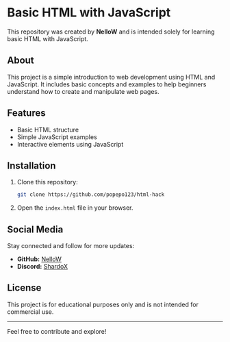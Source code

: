 # Basic HTML with JavaScript

This repository was created by **NelloW** and is intended solely for learning basic HTML with JavaScript.

## About
This project is a simple introduction to web development using HTML and JavaScript. It includes basic concepts and examples to help beginners understand how to create and manipulate web pages.

## Features
- Basic HTML structure
- Simple JavaScript examples
- Interactive elements using JavaScript

## Installation
1. Clone this repository:
   ```bash
   git clone https://github.com/popepo123/html-hack
   ```
2. Open the `index.html` file in your browser.

## Social Media
Stay connected and follow for more updates:
- **GitHub:** [NelloW](https://github.com/popepo123)
- **Discord:** [ShardoX](https://discord.gg/PRNUmK7ZBG)

## License
This project is for educational purposes only and is not intended for commercial use.

---
Feel free to contribute and explore!

